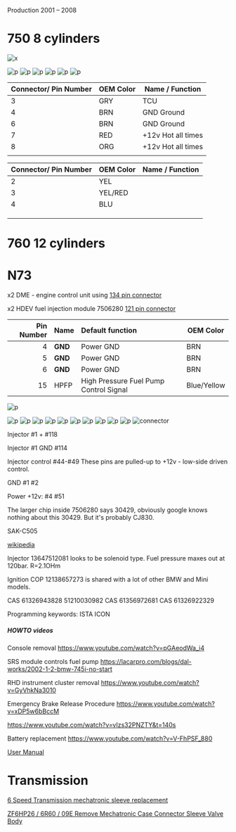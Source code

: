 
Production 2001 – 2008

# 750 8 cylinders

![x](OEM-Docs/Bmw/7_Series_e65/2006_bmw_750_ecu.png)

![p](OEM-Docs/Bmw/7_Series_e65/2006_bmw_750_1.png)
![p](OEM-Docs/Bmw/7_Series_e65/2006_bmw_750_2.png)
![p](OEM-Docs/Bmw/7_Series_e65/2006_bmw_750_3.png)
![p](OEM-Docs/Bmw/7_Series_e65/2006_bmw_750_4.png)
![p](OEM-Docs/Bmw/7_Series_e65/2006_bmw_750_5.png)
![p](OEM-Docs/Bmw/7_Series_e65/2006_bmw_750_6.png)


| Connector/ Pin Number | OEM Color | Name / Function | 
| --------------------- |------- |---------------- |
| 3 | GRY     | TCU        |
| 4 | BRN     | GND Ground |
| 6 | BRN     | GND Ground |
| 7 | RED     | +12v Hot all times | 
| 8 | ORG     | +12v Hot all times | 
|   |         |           |


| Connector/ Pin Number | OEM Color | Name / Function | 
| --------------------- |------- |---------------- |
| 2 | YEL     |           |
| 3 | YEL/RED |           |
| 4 | BLU     |           |
|   |         |           |
|   |         |           |
|   |         |           |


# 760 12 cylinders
# N73

x2 DME - engine control unit using [134 pin connector](OEM-connectors#134)

x2 HDEV fuel injection module 7506280 [121 pin connector](OEM-connectors#121)

|Pin Number|Name   | Default function                            | OEM Color   |
| ---:|:---------- |:------------------------------------------- | ----------- |
| 4   | **GND**    |  Power GND                                  | BRN         |
| 5   | **GND**    |  Power GND                                  | BRN         |
| 6   | **GND**    |  Power GND                                  | BRN         |
| 15  | HPFP       |  High Pressure Fuel Pump Control Signal     | Blue/Yellow |

![p](OEM-Docs/Bmw/2003_7_Series_e65/2003_N73_engine_part-1.png)

![p](OEM-Docs/Bmw/2003_7_Series_e65/2003_N73_engine_1.png)
![p](OEM-Docs/Bmw/2003_7_Series_e65/2003_N73_engine_2.png)
![p](OEM-Docs/Bmw/2003_7_Series_e65/2003_N73_engine_3.png)
![p](OEM-Docs/Bmw/2003_7_Series_e65/2003_N73_engine_4.png)
![p](OEM-Docs/Bmw/2003_7_Series_e65/2003_N73_engine_5.png)
![p](OEM-Docs/Bmw/2003_7_Series_e65/2003_N73_engine_6.png)
![p](OEM-Docs/Bmw/2003_7_Series_e65/2003_N73_engine_7.png)
![p](OEM-Docs/Bmw/2003_7_Series_e65/2003_N73_engine_8.png)
![p](OEM-Docs/Bmw/2003_7_Series_e65/2003_N73_engine_9.png)
![p](OEM-Docs/Bmw/2003_7_Series_e65/2003_N73_engine_10.png)
![connector](OEM-Docs/TE/Connector_121_pinout.jpg)

Injector #1 + #118

Injector #1 GND #114

Injector control #44-#49
These pins are pulled-up to +12v - low-side driven control.

GND #1 #2

Power +12v: #4 #51 

The larger chip inside 7506280 says 30429, obviously google knows nothing about this 30429. But it's probably CJ830.

SAK-C505 

[wikipedia](https://en.wikipedia.org/wiki/BMW_7_Series_(E65))

Injector 13647512081 looks to be solenoid type. Fuel pressure maxes out at 120bar.
R=2.1OHm

Ignition COP 12138657273 is shared with a lot of other BMW and Mini models.


CAS 61326943828 51210030982
CAS 61356972681 
CAS 61326922329

Programming keywords:
ISTA ICON

##### HOWTO videos

Console removal https://www.youtube.com/watch?v=pGAeodWa_i4

SRS module controls fuel pump 
https://lacarpro.com/blogs/dal-works/2002-1-2-bmw-745i-no-start

RHD instrument cluster removal https://www.youtube.com/watch?v=GyVhkNa3010

Emergency Brake Release Procedure https://www.youtube.com/watch?v=xDP5w6bBccM

https://www.youtube.com/watch?v=vIzs32PNZTY&t=140s

Battery replacement https://www.youtube.com/watch?v=V-FhPSF_880

[User Manual](OEM-Docs/Bmw/2003_7_Series_e65/2004_Manual_7_Series.pdf)



# Transmission

[6 Speed Transmission mechatronic sleeve replacement](OEM-Docs/Bmw/2003_7_Series_e65/6_speed_sleeve_replacement.pdf)

[ZF6HP26 / 6R60 / 09E Remove Mechatronic Case Connector Sleeve Valve Body](https://www.youtube.com/watch?v=b0vvqtso14k)

